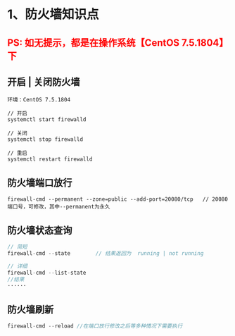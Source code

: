 # 1、防火墙知识点

<h2 style="color: red;border-bottom: none">PS: 如无提示，都是在操作系统【CentOS 7.5.1804】下 </h2>

## 开启 | 关闭防火墙

```shell
环境：CentOS 7.5.1804 

// 开启
systemctl start firewalld

// 关闭
systemctl stop firewalld

// 重启
systemctl restart firewalld
```



## 防火墙端口放行

```linux
firewall-cmd --permanent --zone=public --add-port=20080/tcp   // 20080端口号，可修改，其中--permanent为永久
```



## 防火墙状态查询

```javascript
// 简短
firewall-cmd --state		// 结果返回为  running | not running

// 详细
firewall-cmd --list-state
//结果
······
```



## 防火墙刷新

```php
firewall-cmd --reload //在端口放行修改之后等多种情况下需要执行
```

